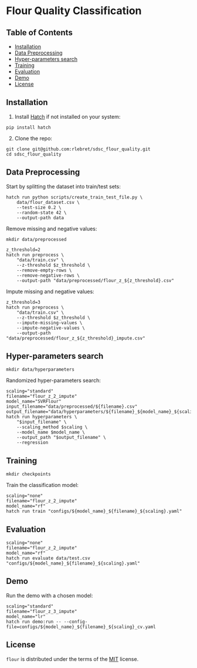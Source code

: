 # Flour Quality Classification

## Table of Contents

- [Installation](#installation)
- [Data Preprocessing](#data-preprocessing)
- [Hyper-parameters search](#hyper-parameters-search)
- [Training](#training)
- [Evaluation](#evaluation)
- [Demo](#demo)
- [License](#license)

## Installation

1. Install [Hatch](https://hatch.pypa.io/latest/install/) if not installed on your system:

```console
pip install hatch
```

2. Clone the repo:

```
git clone git@github.com:rlebret/sdsc_flour_quality.git
cd sdsc_flour_quality
```

## Data Preprocessing

Start by splitting the dataset into train/test sets:

```
hatch run python scripts/create_train_test_file.py \
    data/flour_dataset.csv \
    --test-size 0.2 \
    --random-state 42 \
    --output-path data
```

Remove missing and negative values:

```console
mkdir data/preprocessed
```

```
z_threshold=2
hatch run preprocess \
    "data/train.csv" \
    --z-threshold $z_threshold \
    --remove-empty-rows \
    --remove-negative-rows \
    --output-path "data/preprocessed/flour_z_${z_threshold}.csv"
```

Impute missing and negative values:

```console
z_threshold=3
hatch run preprocess \
    "data/train.csv" \
    --z-threshold $z_threshold \
    --impute-missing-values \
    --impute-negative-values \
    --output-path "data/preprocessed/flour_z_${z_threshold}_impute.csv"
```

## Hyper-parameters search

```console
mkdir data/hyperparameters
```

Randomized hyper-parameters search:

```console
scaling="standard"
filename="flour_z_2_impute"
model_name="SVRFlour"
input_filename="data/preprocessed/${filename}.csv"
output_filename="data/hyperparameters/${filename}_${model_name}_${scaling}.json"
hatch run hyperparameters \
    "$input_filename" \
    --scaling_method $scaling \
    --model_name $model_name \
    --output_path "$output_filename" \
    --regression
```

## Training

```console
mkdir checkpoints
```

Train the classification model:

```console
scaling="none"
filename="flour_z_2_impute"
model_name="rf"
hatch run train "configs/${model_name}_${filename}_${scaling}.yaml"
```

## Evaluation

```console
scaling="none"
filename="flour_z_2_impute"
model_name="rf"
hatch run evaluate data/test.csv "configs/${model_name}_${filename}_${scaling}.yaml"
```

## Demo

Run the demo with a chosen model:

```console
scaling="standard"
filename="flour_z_3_impute"
model_name="lr"
hatch run demo:run -- --config-file=configs/${model_name}_${filename}_${scaling}_cv.yaml
```

## License

`flour` is distributed under the terms of the [MIT](https://spdx.org/licenses/MIT.html) license.
